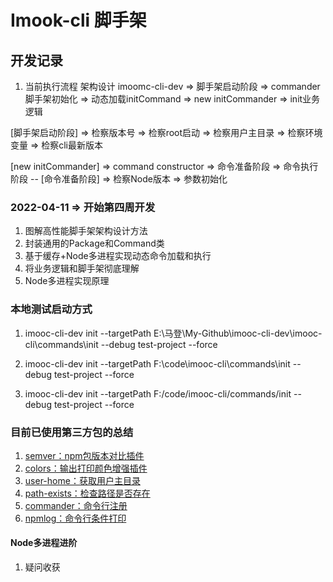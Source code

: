 # Imook-cli 脚手架

## 开发记录
1. 当前执行流程 架构设计
imoomc-cli-dev => 脚手架启动阶段 => commander脚手架初始化 => 动态加载initCommand => new initCommander => init业务逻辑

[脚手架启动阶段] => 检察版本号 => 检察root启动 => 检察用户主目录 => 检察环境变量 => 检察cli最新版本

[new initCommander] => command constructor => 命令准备阶段 => 命令执行阶段
-- [命令准备阶段] => 检察Node版本 => 参数初始化


### 2022-04-11 =>  开始第四周开发
1. 图解高性能脚手架架构设计方法
2. 封装通用的Package和Command类
3. 基于缓存+Node多进程实现动态命令加载和执行
4. 将业务逻辑和脚手架彻底理解
5. Node多进程实现原理

### 本地测试启动方式
1. imooc-cli-dev init --targetPath E:\马登\My-Github\imooc-cli-dev\imooc-cli\commands\init --debug test-project --force
2. imooc-cli-dev init --targetPath F:\code\imooc-cli\commands\init --debug test-project --force

2. imooc-cli-dev init --targetPath F:/code/imooc-cli/commands/init --debug test-project --force


### 目前已使用第三方包的总结
1. [semver：npm包版本对比插件](https://www.npmjs.com/package/semver) 
2. [colors：输出打印颜色增强插件](https://www.npmjs.com/package/colors) 
3. [user-home：获取用户主目录](https://www.npmjs.com/package/user-home) 
4. [path-exists：检查路径是否存在](https://www.npmjs.com/package/path-exists) 
5. [commander：命令行注册](https://www.npmjs.com/package/commander) 
6. [npmlog：命令行条件打印](https://www.npmjs.com/package/npmlog) 

#### Node多进程进阶
1. 疑问收获